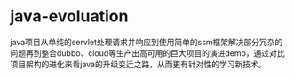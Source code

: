 # java-evoluation
java项目从单纯的servlet处理请求并响应到使用简单的ssm框架解决部分冗杂的问题再到整合dubbo、cloud等生产出高可用的巨大项目的演进demo，通过对比项目架构的进化来看java的升级变迁之路，从而更有针对性的学习新技术。
